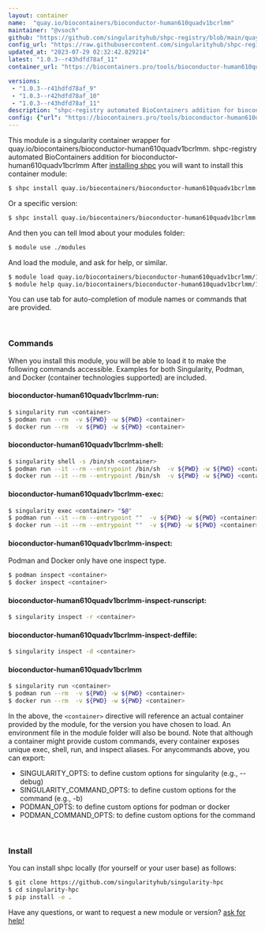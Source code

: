```yaml
---
layout: container
name:  "quay.io/biocontainers/bioconductor-human610quadv1bcrlmm"
maintainer: "@vsoch"
github: "https://github.com/singularityhub/shpc-registry/blob/main/quay.io/biocontainers/bioconductor-human610quadv1bcrlmm/container.yaml"
config_url: "https://raw.githubusercontent.com/singularityhub/shpc-registry/main/quay.io/biocontainers/bioconductor-human610quadv1bcrlmm/container.yaml"
updated_at: "2023-07-29 02:32:42.829214"
latest: "1.0.3--r43hdfd78af_11"
container_url: "https://biocontainers.pro/tools/bioconductor-human610quadv1bcrlmm"

versions:
 - "1.0.3--r41hdfd78af_9"
 - "1.0.3--r42hdfd78af_10"
 - "1.0.3--r43hdfd78af_11"
description: "shpc-registry automated BioContainers addition for bioconductor-human610quadv1bcrlmm"
config: {"url": "https://biocontainers.pro/tools/bioconductor-human610quadv1bcrlmm", "maintainer": "@vsoch", "description": "shpc-registry automated BioContainers addition for bioconductor-human610quadv1bcrlmm", "latest": {"1.0.3--r43hdfd78af_11": "sha256:e4add668a779fa2b7e5962bd2386161dd335268c1df951844c18dec255b3946b"}, "tags": {"1.0.3--r41hdfd78af_9": "sha256:62c103401e189a63caeb027c09f29e2c977ee6c6a79a9bc45e8ba4e9ce85210d", "1.0.3--r42hdfd78af_10": "sha256:9bb8f3567a1ec52a27fa104893d95568519c576574ee61af02ddc3354fd6e397", "1.0.3--r43hdfd78af_11": "sha256:e4add668a779fa2b7e5962bd2386161dd335268c1df951844c18dec255b3946b"}, "docker": "quay.io/biocontainers/bioconductor-human610quadv1bcrlmm"}
---
```


This module is a singularity container wrapper for quay.io/biocontainers/bioconductor-human610quadv1bcrlmm.
shpc-registry automated BioContainers addition for bioconductor-human610quadv1bcrlmm
After [installing shpc](#install) you will want to install this container module:


```bash
$ shpc install quay.io/biocontainers/bioconductor-human610quadv1bcrlmm
```

Or a specific version:

```bash
$ shpc install quay.io/biocontainers/bioconductor-human610quadv1bcrlmm:1.0.3--r43hdfd78af_11
```

And then you can tell lmod about your modules folder:

```bash
$ module use ./modules
```

And load the module, and ask for help, or similar.

```bash
$ module load quay.io/biocontainers/bioconductor-human610quadv1bcrlmm/1.0.3--r43hdfd78af_11
$ module help quay.io/biocontainers/bioconductor-human610quadv1bcrlmm/1.0.3--r43hdfd78af_11
```

You can use tab for auto-completion of module names or commands that are provided.

<br>

### Commands

When you install this module, you will be able to load it to make the following commands accessible.
Examples for both Singularity, Podman, and Docker (container technologies supported) are included.

#### bioconductor-human610quadv1bcrlmm-run:

```bash
$ singularity run <container>
$ podman run --rm  -v ${PWD} -w ${PWD} <container>
$ docker run --rm  -v ${PWD} -w ${PWD} <container>
```

#### bioconductor-human610quadv1bcrlmm-shell:

```bash
$ singularity shell -s /bin/sh <container>
$ podman run --it --rm --entrypoint /bin/sh  -v ${PWD} -w ${PWD} <container>
$ docker run --it --rm --entrypoint /bin/sh  -v ${PWD} -w ${PWD} <container>
```

#### bioconductor-human610quadv1bcrlmm-exec:

```bash
$ singularity exec <container> "$@"
$ podman run --it --rm --entrypoint ""  -v ${PWD} -w ${PWD} <container> "$@"
$ docker run --it --rm --entrypoint ""  -v ${PWD} -w ${PWD} <container> "$@"
```

#### bioconductor-human610quadv1bcrlmm-inspect:

Podman and Docker only have one inspect type.

```bash
$ podman inspect <container>
$ docker inspect <container>
```

#### bioconductor-human610quadv1bcrlmm-inspect-runscript:

```bash
$ singularity inspect -r <container>
```

#### bioconductor-human610quadv1bcrlmm-inspect-deffile:

```bash
$ singularity inspect -d <container>
```



#### bioconductor-human610quadv1bcrlmm

```bash
$ singularity run <container>
$ podman run --rm  -v ${PWD} -w ${PWD} <container>
$ docker run --rm  -v ${PWD} -w ${PWD} <container>
```


In the above, the `<container>` directive will reference an actual container provided
by the module, for the version you have chosen to load. An environment file in the
module folder will also be bound. Note that although a container
might provide custom commands, every container exposes unique exec, shell, run, and
inspect aliases. For anycommands above, you can export:

 - SINGULARITY_OPTS: to define custom options for singularity (e.g., --debug)
 - SINGULARITY_COMMAND_OPTS: to define custom options for the command (e.g., -b)
 - PODMAN_OPTS: to define custom options for podman or docker
 - PODMAN_COMMAND_OPTS: to define custom options for the command

<br>

### Install

You can install shpc locally (for yourself or your user base) as follows:

```bash
$ git clone https://github.com/singularityhub/singularity-hpc
$ cd singularity-hpc
$ pip install -e .
```

Have any questions, or want to request a new module or version? [ask for help!](https://github.com/singularityhub/singularity-hpc/issues)